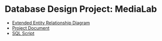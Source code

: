 # Database Design Project: MediaLab

* [Extended Entity Relationship Diagram](https://app.diagrams.net/#Hroning54%2Fdatabase_design%2Fmain%2Fprojecteerd.drawio)
* [Project Document](https://docs.google.com/document/d/1ga-v3qjFFeTXnNYO8Ni6hk6T65qdGLv9tfcGGtR9Jfs/edit)
* [SQL Script](https://github.com/roning54/database_design/tree/master)
